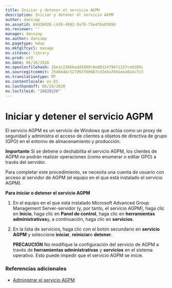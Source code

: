 ```yaml
---
title: Iniciar y detener el servicio AGPM
description: Iniciar y detener el servicio AGPM
author: dansimp
ms.assetid: b9d26920-c439-4992-9a78-73e4fba8309d
ms.reviewer: ''
manager: dansimp
ms.author: dansimp
ms.pagetype: mdop
ms.mktglfcycl: manage
ms.sitesec: library
ms.prod: w10
ms.date: 06/16/2016
ms.openlocfilehash: 2be1c2386bedd5888c0ed032479bf1237ce8289c
ms.sourcegitcommit: 354664bc527d93f80687cd2eba70d1eea024c7c3
ms.translationtype: MT
ms.contentlocale: es-ES
ms.lasthandoff: 06/26/2020
ms.locfileid: "10820220"
---
```

# Iniciar y detener el servicio AGPM


El servicio AGPM es un servicio de Windows que actúa como un proxy de seguridad y administra el acceso de clientes a objetos de directiva de grupo (GPO) en el entorno de almacenamiento y producción.

**Importante**  Si se detiene o deshabilita el servicio AGPM, los clientes de AGPM no podrán realizar operaciones (como enumerar o editar GPO) a través del servidor.

 

Para completar este procedimiento, se necesita una cuenta de usuario con acceso al servidor de AGPM (el equipo en el que está instalado el servicio AGPM).

**Para iniciar o detener el servicio AGPM**

1.  En el equipo en el que está instalado Microsoft Advanced Group Management Server-servidor (y, por tanto, el servicio AGPM), haga clic en **Inicio**, haga clic en **Panel de control**, haga clic en **herramientas administrativas**y, a continuación, haga clic en **servicios**.

2.  En la lista de servicios, haga clic con el botón secundario en **servicio AGPM** y seleccione **iniciar**, **reiniciar**o **detener**.

    **PRECAUCIÓN**  No modifique la configuración del servicio de AGPM a través de **herramientas administrativas** y **servicios** en el sistema operativo. Esto puede impedir que el servicio AGPM se inicie.

     

### Referencias adicionales

-   [Administrar el servicio AGPM](managing-the-agpm-service-agpm30ops.md)

 

 





